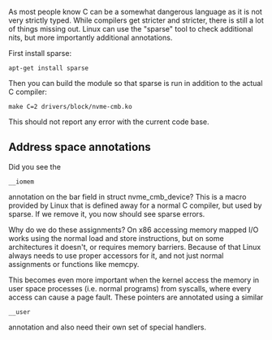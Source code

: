 As most people know C can be a somewhat dangerous language as it is not
very strictly typed.  While compilers get stricter and stricter, there
is still a lot of things missing out.  Linux can use the "sparse" tool
to check additional nits, but more importantly additional annotations.

First install sparse:

	apt-get install sparse

Then you can build the module so that sparse is run in addition to the
actual C compiler:

	make C=2 drivers/block/nvme-cmb.ko

This should not report any error with the current code base.

## Address space annotations

Did you see the

	__iomem

annotation on the bar field in struct nvme_cmb_device?  This is a macro
provided by Linux that is defined away for a normal C compiler, but used
by sparse.  If we remove it, you now should see sparse errors.

Why do we do these assignments?  On x86 accessing memory mapped I/O
works using the normal load and store instructions, but on some
architectures it doesn't, or requires memory barriers.  Because of that
Linux always needs to use proper accessors for it, and not just normal
assignments or functions like memcpy.

This becomes even more important when the kernel access the memory in
user space processes (i.e. normal programs) from syscalls, where every
access can cause a page fault.  These pointers are annotated using a
similar

	__user

annotation and also need their own set of special handlers.
